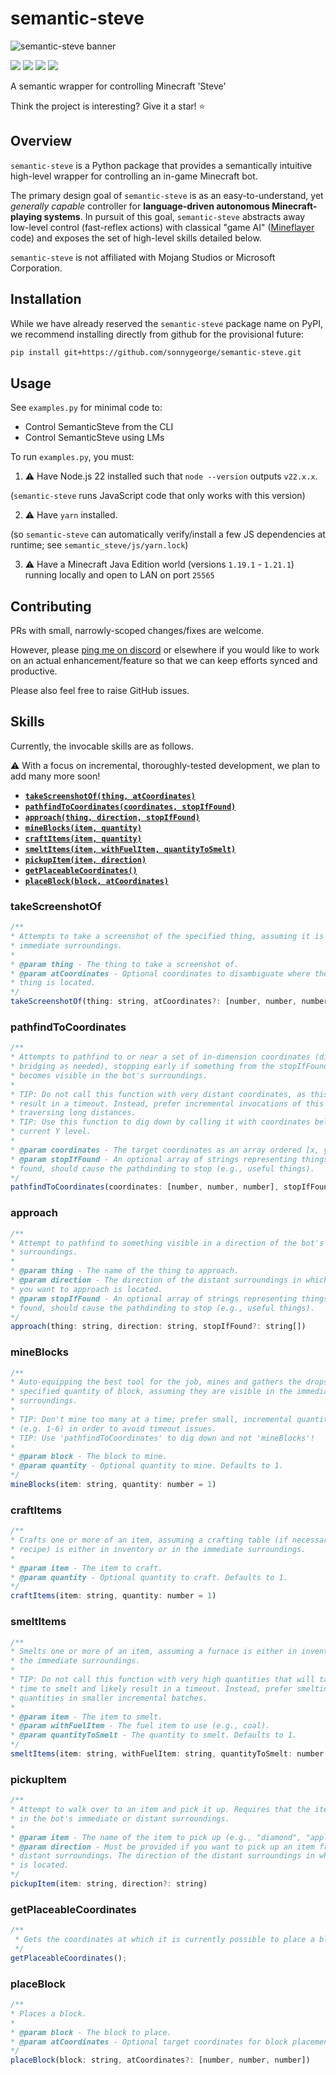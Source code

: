 # semantic-steve

![semantic-steve banner](https://i.imgur.com/omL5Fax.png)

<div align="left">
	<img src="https://img.shields.io/badge/status-under%20development-orange"/></a>
	<a href="https://github.com/sonnygeorge/semantic-steve/LICENSE"><img src="https://img.shields.io/badge/License-MIT-blue"/></a>
    <a href="https://github.com/psf/black"><img src="https://img.shields.io/badge/code_style-black-000000.svg"/></a>
    <a href="https://github.com/prettier/prettier"><img src="https://img.shields.io/badge/code_style-prettier-ff69b4.svg?style=flat-square"/></a>
</div>

A semantic wrapper for controlling Minecraft 'Steve'

Think the project is interesting? Give it a star! ⭐

## Overview

`semantic-steve` is a Python package that provides a semantically intuitive high-level wrapper for controlling an in-game Minecraft bot.

The primary design goal of `semantic-steve` is as an easy-to-understand, yet _generally capable_ controller for **language-driven autonomous Minecraft-playing systems**. In pursuit of this goal, `semantic-steve` abstracts away low-level control (fast-reflex actions) with classical "game AI" ([Mineflayer](https://github.com/PrismarineJS/mineflayer) code) and exposes the set of high-level skills detailed below.

`semantic-steve` is not affiliated with Mojang Studios or Microsoft Corporation.

## Installation

While we have already reserved the `semantic-steve` package name on PyPI, we recommend installing directly from github for the provisional future:

```bash
pip install git+https://github.com/sonnygeorge/semantic-steve.git
```

## Usage

See `examples.py` for minimal code to:

- Control SemanticSteve from the CLI
- Control SemanticSteve using LMs

To run `examples.py`, you must:

1. ⚠️ Have Node.js 22 installed such that `node --version` outputs `v22.x.x`.

  (`semantic-steve` runs JavaScript code that only works with this version)

2. ⚠️ Have `yarn` installed.

  (so `semantic-steve` can automatically verify/install a few JS dependencies at runtime; see `semantic_steve/js/yarn.lock`)

3. ⚠️ Have a Minecraft Java Edition world (versions `1.19.1` - `1.21.1`) running locally and open to LAN on port `25565`

## Contributing

PRs with small, narrowly-scoped changes/fixes are welcome.

However, please [ping me on discord](www.discord.com) or elsewhere if you would like to work on an actual enhancement/feature so that we can keep efforts synced and productive.

Please also feel free to raise GitHub issues.

## Skills

Currently, the invocable skills are as follows.

⚠️ With a focus on incremental, thoroughly-tested development, we plan to add many more soon!

- [**`takeScreenshotOf(thing, atCoordinates)`**](#takescreenshotof)
- [**`pathfindToCoordinates(coordinates, stopIfFound)`**](#pathfindtocoordinates)
- [**`approach(thing, direction, stopIfFound)`**](#approach)
- [**`mineBlocks(item, quantity)`**](#mineblocks)
- [**`craftItems(item, quantity)`**](#craftitems)
- [**`smeltItems(item, withFuelItem, quantityToSmelt)`**](#smeltitems)
- [**`pickupItem(item, direction)`**](#pickupitem)
- [**`getPlaceableCoordinates()`**](#getplaceablecoordinates)
- [**`placeBlock(block, atCoordinates)`**](#placeblock)

### takeScreenshotOf

```javascript
/**
* Attempts to take a screenshot of the specified thing, assuming it is in the
* immediate surroundings.
*
* @param thing - The thing to take a screenshot of.
* @param atCoordinates - Optional coordinates to disambiguate where the
* thing is located.
*/
takeScreenshotOf(thing: string, atCoordinates?: [number, number, number])
```

### pathfindToCoordinates

```javascript
/**
* Attempts to pathfind to or near a set of in-dimension coordinates (digging and
* bridging as needed), stopping early if something from the stopIfFound list
* becomes visible in the bot's surroundings.
*
* TIP: Do not call this function with very distant coordinates, as this will likely
* result in a timeout. Instead, prefer incremental invocations of this skill for
* traversing long distances.
* TIP: Use this function to dig down by calling it with coordinates below the bot's
* current Y level.
*
* @param coordinates - The target coordinates as an array ordered [x, y, z].
* @param stopIfFound - An optional array of strings representing things that, if
* found, should cause the pathdinding to stop (e.g., useful things).
*/
pathfindToCoordinates(coordinates: [number, number, number], stopIfFound?: string[])
```

### approach

```javascript
/**
* Attempt to pathfind to something visible in a direction of the bot's distant
* surroundings.
*
* @param thing - The name of the thing to approach.
* @param direction - The direction of the distant surroundings in which the thing
* you want to approach is located.
* @param stopIfFound - An optional array of strings representing things that, if
* found, should cause the pathdinding to stop (e.g., useful things).
*/
approach(thing: string, direction: string, stopIfFound?: string[])
```

### mineBlocks

```javascript
/**
* Auto-equipping the best tool for the job, mines and gathers the drops from a
* specified quantity of block, assuming they are visible in the immediate
* surroundings.
*
* TIP: Don't mine too many at a time; prefer small, incremental quantities
* (e.g. 1-6) in order to avoid timeout issues.
* TIP: Use 'pathfindToCoordinates' to dig down and not 'mineBlocks'!
*
* @param block - The block to mine.
* @param quantity - Optional quantity to mine. Defaults to 1.
*/
mineBlocks(item: string, quantity: number = 1)
```

### craftItems

```javascript
/**
* Crafts one or more of an item, assuming a crafting table (if necessary for the
* recipe) is either in inventory or in the immediate surroundings.
*
* @param item - The item to craft.
* @param quantity - Optional quantity to craft. Defaults to 1.
*/
craftItems(item: string, quantity: number = 1)
```

### smeltItems

```javascript
/**
* Smelts one or more of an item, assuming a furnace is either in inventory or in
* the immediate surroundings.
*
* TIP: Do not call this function with very high quantities that will take a long
* time to smelt and likely result in a timeout. Instead, prefer smelting large
* quantities in smaller incremental batches.
*
* @param item - The item to smelt.
* @param withFuelItem - The fuel item to use (e.g., coal).
* @param quantityToSmelt - The quantity to smelt. Defaults to 1.
*/
smeltItems(item: string, withFuelItem: string, quantityToSmelt: number = 1)
```

### pickupItem

```javascript
/**
* Attempt to walk over to an item and pick it up. Requires that the item be visible
* in the bot's immediate or distant surroundings.
*
* @param item - The name of the item to pick up (e.g., "diamond", "apple").
* @param direction - Must be provided if you want to pick up an item from the
* distant surroundings. The direction of the distant surroundings in which the item
* is located.
*/
pickupItem(item: string, direction?: string)
```

### getPlaceableCoordinates

```javascript
/**
 * Gets the coordinates at which it is currently possible to place a block.
 */
getPlaceableCoordinates();
```

### placeBlock

```javascript
/**
* Places a block.
*
* @param block - The block to place.
* @param atCoordinates - Optional target coordinates for block placement.
*/
placeBlock(block: string, atCoordinates?: [number, number, number])
```
